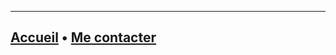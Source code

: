 ----
[**Accueil**](https://ines0501.github.io/ely/) • [**Me contacter**](https://ines0501.github.io/ely/Mecontacter)
----
